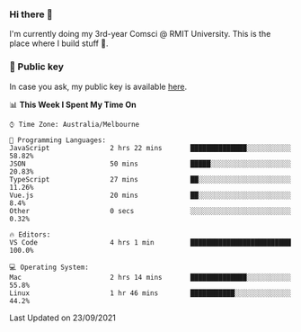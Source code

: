 ### Hi there 👋

I'm currently doing my 3rd-year Comsci @ RMIT University. This is the place where I build stuff 👀. 

### 🔑 Public key

In case you ask, my public key is available [here](https://public.auspham.dev/).

<!--START_SECTION:waka-->
📊 **This Week I Spent My Time On** 

```text
⌚︎ Time Zone: Australia/Melbourne

💬 Programming Languages: 
JavaScript               2 hrs 22 mins       ██████████████░░░░░░░░░░░   58.82% 
JSON                     50 mins             █████░░░░░░░░░░░░░░░░░░░░   20.83% 
TypeScript               27 mins             ██░░░░░░░░░░░░░░░░░░░░░░░   11.26% 
Vue.js                   20 mins             ██░░░░░░░░░░░░░░░░░░░░░░░   8.4% 
Other                    0 secs              ░░░░░░░░░░░░░░░░░░░░░░░░░   0.32%

🔥 Editors: 
VS Code                  4 hrs 1 min         █████████████████████████   100.0%

💻 Operating System: 
Mac                      2 hrs 14 mins       ██████████████░░░░░░░░░░░   55.8% 
Linux                    1 hr 46 mins        ███████████░░░░░░░░░░░░░░   44.2%

```


 Last Updated on 23/09/2021
<!--END_SECTION:waka-->

<!--
**rockmanvnx6/rockmanvnx6** is a ✨ _special_ ✨ repository because its `README.md` (this file) appears on your GitHub profile.

Here are some ideas to get you started:

- 🔭 I’m currently working on ...
- 🌱 I’m currently learning ...
- 👯 I’m looking to collaborate on ...
- 🤔 I’m looking for help with ...
- 💬 Ask me about ...
- 📫 How to reach me: ...
- 😄 Pronouns: ...
- ⚡ Fun fact: ...
-->
